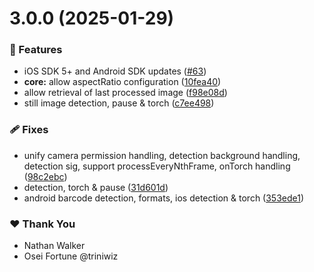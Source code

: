 # 3.0.0 (2025-01-29)

### 🚀 Features

- iOS SDK 5+ and Android SDK updates ([#63](https://github.com/NativeScript/mlkit/pull/63))
- **core:** allow aspectRatio configuration ([10fea40](https://github.com/NativeScript/mlkit/commit/10fea40))
- allow retrieval of last processed image ([f98e08d](https://github.com/NativeScript/mlkit/commit/f98e08d))
- still image detection, pause & torch ([c7ee498](https://github.com/NativeScript/mlkit/commit/c7ee498))

### 🩹 Fixes

- unify camera permission handling, detection background handling, detection sig, support processEveryNthFrame, onTorch handling ([98c2ebc](https://github.com/NativeScript/mlkit/commit/98c2ebc))
- detection, torch & pause ([31d601d](https://github.com/NativeScript/mlkit/commit/31d601d))
- android barcode detection, formats, ios detection & torch ([353ede1](https://github.com/NativeScript/mlkit/commit/353ede1))

### ❤️ Thank You

- Nathan Walker
- Osei Fortune @triniwiz